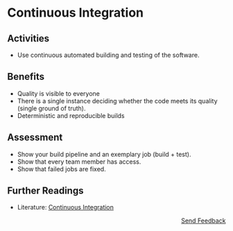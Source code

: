 # Continuous Integration

## Activities

- Use continuous automated building and testing of the software.

## Benefits

- Quality is visible to everyone
- There is a single instance deciding whether the code meets its quality (single ground of truth).
- Deterministic and reproducible builds

## Assessment

- Show your build pipeline and an exemplary job (build + test).
- Show that every team member has access.
- Show that failed jobs are fixed.

## Further Readings

- Literature: [Continuous Integration](https://martinfowler.com/articles/continuousIntegration.html)

<p align="right"><a href="https://www.surveymonkey.de/r/MNWNVRB">Send Feedback</a></p>
